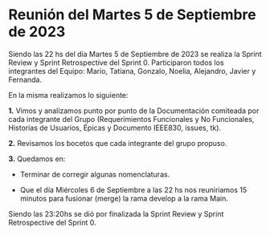 # Reunión del Martes 5 de Septiembre de 2023


Siendo las 22 hs del día Martes 5 de Septiembre  de 2023 se realiza la Sprint Review y Sprint Retrospective del Sprint 0. Participaron todos los integrantes del Equipo: Mario, Tatiana, Gonzalo, Noelia, Alejandro, Javier y Fernanda.

En la misma realizamos lo siguiente:

**1.** Vimos y  analizamos punto por punto de la Documentación comiteada  por cada integrante del Grupo (Requerimientos Funcionales y No Funcionales, Historias de Usuarios, Épicas y Documento IEEE830, issues, tk).

**2.** Revisamos los bocetos que cada integrante del grupo propuso.

**3.** Quedamos en:

- Terminar de corregir algunas nomenclaturas.

- Que el día Miércoles 6 de Septiembre a las 22 hs nos reuniriamos 15 minutos para fusionar (merge) la rama develop a la rama Main.

Siendo las 23:20hs se dió por finalizada la Sprint Review y Sprint Retrospective del Sprint 0. 